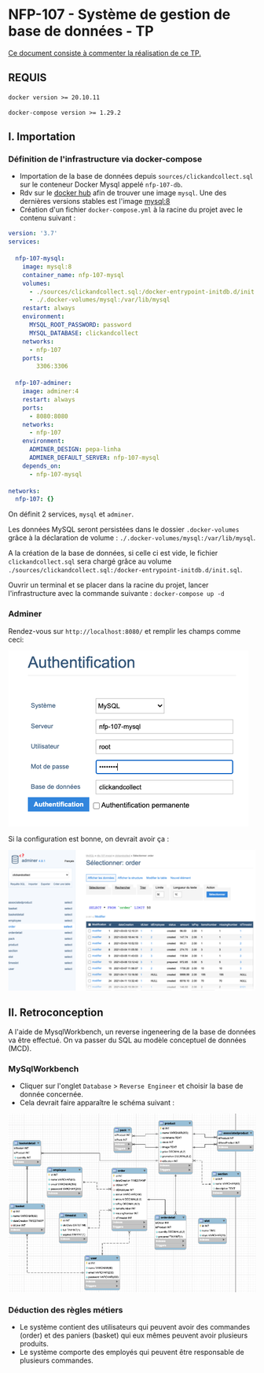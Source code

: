 # NFP-107 - Système de gestion de base de données - TP

[Ce document consiste à commenter la réalisation de ce TP.](https://slamwiki2.kobject.net/licence/nfp107/seance9)

## REQUIS

`docker version >= 20.10.11`

`docker-compose version >= 1.29.2`

## I. Importation

### Définition de l'infrastructure via docker-compose

- Importation de la base de données depuis `sources/clickandcollect.sql` sur le conteneur Docker Mysql appelé `nfp-107-db`.
- Rdv sur le [docker hub](https://hub.docker.com/) afin de trouver une image `mysql`. Une des dernières versions stables est l'image [mysql:8](https://hub.docker.com/layers/mysql/library/mysql/8/images/sha256-6e866f4e8bf7e83d8c605fe0252e53219c23e4052cb22f7f23353d5bf800de63?context=explore)
- Création d'un fichier `docker-compose.yml` à la racine du projet avec le contenu suivant :

```yml
version: '3.7'
services:

  nfp-107-mysql:
    image: mysql:8
    container_name: nfp-107-mysql
    volumes:
      - ./sources/clickandcollect.sql:/docker-entrypoint-initdb.d/init.sql
      - ./.docker-volumes/mysql:/var/lib/mysql
    restart: always
    environment:
      MYSQL_ROOT_PASSWORD: password
      MYSQL_DATABASE: clickandcollect
    networks:
      - nfp-107
    ports:
        3306:3306

  nfp-107-adminer:
    image: adminer:4
    restart: always
    ports:
      - 8080:8080
    networks:
      - nfp-107
    environment:
      ADMINER_DESIGN: pepa-linha
      ADMINER_DEFAULT_SERVER: nfp-107-mysql
    depends_on:
      - nfp-107-mysql
    
networks:
  nfp-107: {}
```

On définit 2 services, `mysql` et `adminer`. 

Les données MySQL seront persistées dans le dossier `.docker-volumes` grâce à la déclaration de volume : `./.docker-volumes/mysql:/var/lib/mysql`.

A la création de la base de données, si celle ci est vide, le fichier `clickandcollect.sql` sera chargé grâce au volume `./sources/clickandcollect.sql:/docker-entrypoint-initdb.d/init.sql`.

Ouvrir un terminal et se placer dans la racine du projet, lancer l'infrastructure avec la commande suivante : `docker-compose up -d`

### Adminer

Rendez-vous sur `http://localhost:8080/` et remplir les champs comme ceci:

![adminer-connection](./docs/adminer-connection.png)

Si la configuration est bonne, on devrait avoir ça :

![adminer-running](./docs/adminer-running.png)

## II. Retroconception  
A l'aide de MysqlWorkbench, un reverse ingeneering de la base de données va être effectué. On va passer du SQL au modèle conceptuel de données (MCD). 

### MySqlWorkbench

- Cliquer sur l'onglet `Database` > `Reverse Engineer` et choisir la base de donnée concernée.
- Cela devrait faire apparaître le schéma suivant :

![mwb-diagram](docs/mwb-diagram.png)

### Déduction des règles métiers

- Le système contient des utilisateurs qui peuvent avoir des commandes (order) et des paniers (basket) qui eux mêmes peuvent avoir plusieurs produits.
- Le système comporte des employés qui peuvent être responsable de plusieurs commandes.

